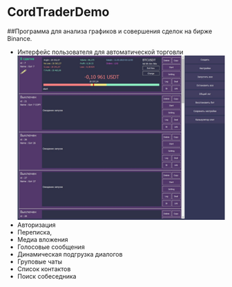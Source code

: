 # CordTraderDemo

##Программа для анализа графиков и совершения сделок на бирже Binance.

- Интерфейс пользователя для автоматической торговли
  ![Фото](/READMEFILES/1.jpg "Фото Программы")
- Aвторизация
- Переписка,
- Медиа вложения 
- Голосовые сообщения
- Динамическая подгрузка диалогов
- Груповые чаты
- Список контактов
- Поиск собеседника
